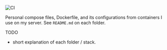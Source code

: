 ![CI](https://github.com/shennarwp/compose/workflows/CI/badge.svg?branch=master)

Personal compose files, Dockerfile, and its configurations from containers I use on my server.
See `README.md` on each folder.


TODO
- short explanation of each folder / stack.
